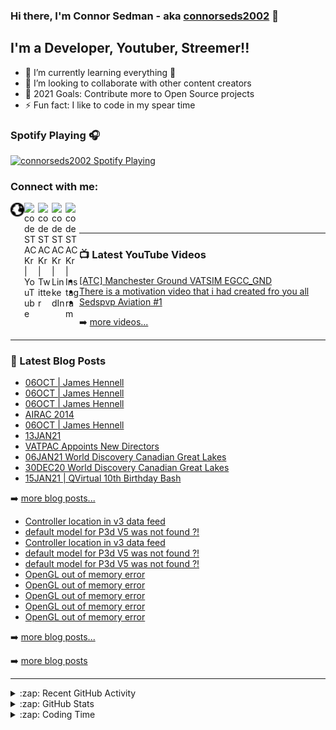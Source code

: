 ### Hi there, I'm Connor Sedman - aka [connorseds2002][website] 👋

## I'm a Developer, Youtuber, Streemer!!

- 🌱 I’m currently learning everything 🤣
- 👯 I’m looking to collaborate with other content creators
- 🥅 2021 Goals: Contribute more to Open Source projects
- ⚡ Fun fact: I like to code in my spear time

### Spotify Playing 🎧

[<img src="https://novatorem.connorseds2002.vercel.app/api/spotify" alt="connorseds2002 Spotify Playing" width="350" />](https://open.spotify.com/user/connor-808)

### Connect with me:

[<img align="left" alt="codeSTACKr.com" width="22px" src="https://raw.githubusercontent.com/iconic/open-iconic/master/svg/globe.svg" />][website]
[<img align="left" alt="codeSTACKr | YouTube" width="22px" src="https://cdn.jsdelivr.net/npm/simple-icons@v3/icons/youtube.svg" />][youtube]
[<img align="left" alt="codeSTACKr | Twitter" width="22px" src="https://cdn.jsdelivr.net/npm/simple-icons@v3/icons/twitter.svg" />][twitter]
[<img align="left" alt="codeSTACKr | LinkedIn" width="22px" src="https://cdn.jsdelivr.net/npm/simple-icons@v3/icons/linkedin.svg" />][linkedin]
[<img align="left" alt="codeSTACKr | Instagram" width="22px" src="https://cdn.jsdelivr.net/npm/simple-icons@v3/icons/instagram.svg" />][instagram]

<br />
<br />

---

### 📺 Latest YouTube Videos

<!-- YOUTUBE:START -->
- [[ATC] Manchester Ground VATSIM EGCC_GND](https://www.youtube.com/watch?v=2gOB_NWOp2o)
- [There is a motivation video that i had created fro you all](https://www.youtube.com/watch?v=cKzpUc_jYaw)
- [Sedspvp Aviation #1](https://www.youtube.com/watch?v=6Z4TeOA4d0A)
<!-- YOUTUBE:END -->

➡️ [more videos...](https://youtube.com/channel/UC6fFV-8lCLLoKYCUAstFbQQ)

---

### 📕 Latest Blog Posts

<!-- BLOG-POST-LIST:START -->
- [06OCT | James Hennell](https://forums.vatpac.org/topic/18350-06oct-james-hennell/?do=findComment&comment=130569)
- [06OCT | James Hennell](https://forums.vatpac.org/topic/18350-06oct-james-hennell/?do=findComment&comment=130562)
- [06OCT | James Hennell](https://forums.vatpac.org/topic/18350-06oct-james-hennell/?do=findComment&comment=130558)
- [AIRAC 2014](https://forums.vatpac.org/topic/18529-airac-2014/?do=findComment&comment=130555)
- [06OCT | James Hennell](https://forums.vatpac.org/topic/18350-06oct-james-hennell/?do=findComment&comment=130554)
- [13JAN21](https://forums.vatpac.org/calendar/event/1597-13jan21/)
- [VATPAC Appoints New Directors](https://forums.vatpac.org/topic/18525-vatpac-appoints-new-directors/?do=findComment&comment=130540)
- [06JAN21 World Discovery Canadian Great Lakes](https://forums.vatpac.org/calendar/event/1596-06jan21-world-discovery-canadian-great-lakes/)
- [30DEC20 World Discovery Canadian Great Lakes](https://forums.vatpac.org/calendar/event/1595-30dec20-world-discovery-canadian-great-lakes/)
- [15JAN21 | QVirtual 10th Birthday Bash](https://forums.vatpac.org/calendar/event/1594-15jan21-qvirtual-10th-birthday-bash/)
<!-- BLOG-POST-LIST:END -->

➡️ [more blog posts...](https://Forums.vatpac.org)
<!-- VATSIM.NET:START -->
- [Controller location in v3 data feed](https://forums.vatsim.net/topic/30347-controller-location-in-v3-data-feed/?do=findComment&comment=173606)
- [default model for P3d V5 was not found ?!](https://forums.vatsim.net/topic/30354-default-model-for-p3d-v5-was-not-found/?do=findComment&comment=173605)
- [Controller location in v3 data feed](https://forums.vatsim.net/topic/30347-controller-location-in-v3-data-feed/?do=findComment&comment=173604)
- [default model for P3d V5 was not found ?!](https://forums.vatsim.net/topic/30354-default-model-for-p3d-v5-was-not-found/?do=findComment&comment=173603)
- [default model for P3d V5 was not found ?!](https://forums.vatsim.net/topic/30354-default-model-for-p3d-v5-was-not-found/?do=findComment&comment=173602)
- [OpenGL out of memory error](https://forums.vatsim.net/topic/30248-opengl-out-of-memory-error/?do=findComment&comment=173601)
- [OpenGL out of memory error](https://forums.vatsim.net/topic/30248-opengl-out-of-memory-error/?do=findComment&comment=173600)
- [OpenGL out of memory error](https://forums.vatsim.net/topic/30248-opengl-out-of-memory-error/?do=findComment&comment=173599)
- [OpenGL out of memory error](https://forums.vatsim.net/topic/30248-opengl-out-of-memory-error/?do=findComment&comment=173598)
- [OpenGL out of memory error](https://forums.vatsim.net/topic/30248-opengl-out-of-memory-error/?do=findComment&comment=173597)
<!-- VATSIM.NET:END -->
➡️ [more blog posts...](https://forums.vatsim.net/)

<!-- IVAO.AERO:START -->
<!-- IVAO.AERO:END -->
➡️ [more blog posts](https://forum.ivao.areo/)

---

<details>
  <summary>:zap: Recent GitHub Activity</summary>
  
<!--START_SECTION:activity-->
1. ❗️ Closed issue [#42](https://github.com/jamesgeorge007/github-activity-readme/issues/42) in [jamesgeorge007/github-activity-readme](https://github.com/jamesgeorge007/github-activity-readme)
2. 🗣 Commented on [#12](https://github.com/Connorseds2002/VATUK-vatsys-dataset/issues/12) in [Connorseds2002/VATUK-vatsys-dataset](https://github.com/Connorseds2002/VATUK-vatsys-dataset)
3. 🎉 Merged PR [#1](https://github.com/Connorseds2002/UK-Sector-File/pull/1) in [Connorseds2002/UK-Sector-File](https://github.com/Connorseds2002/UK-Sector-File)
4. 💪 Opened PR [#1](https://github.com/Connorseds2002/UK-Sector-File/pull/1) in [Connorseds2002/UK-Sector-File](https://github.com/Connorseds2002/UK-Sector-File)
5. 💪 Opened PR [#12](https://github.com/Connorseds2002/VATUK-vatsys-dataset/pull/12) in [Connorseds2002/VATUK-vatsys-dataset](https://github.com/Connorseds2002/VATUK-vatsys-dataset)
6. 💪 Opened PR [#11](https://github.com/Connorseds2002/VATUK-vatsys-dataset/pull/11) in [Connorseds2002/VATUK-vatsys-dataset](https://github.com/Connorseds2002/VATUK-vatsys-dataset)
7. 🗣 Commented on [#9](https://github.com/Connorseds2002/VATUK-vatsys-dataset/issues/9) in [Connorseds2002/VATUK-vatsys-dataset](https://github.com/Connorseds2002/VATUK-vatsys-dataset)
8. ❗️ Opened issue [#10](https://github.com/Connorseds2002/VATUK-vatsys-dataset/issues/10) in [Connorseds2002/VATUK-vatsys-dataset](https://github.com/Connorseds2002/VATUK-vatsys-dataset)
9. 💪 Opened PR [#8](https://github.com/Connorseds2002/VATUK-vatsys-dataset/pull/8) in [Connorseds2002/VATUK-vatsys-dataset](https://github.com/Connorseds2002/VATUK-vatsys-dataset)
10. 🎉 Merged PR [#6](https://github.com/Connorseds2002/VATUK-vatsys-dataset/pull/6) in [Connorseds2002/VATUK-vatsys-dataset](https://github.com/Connorseds2002/VATUK-vatsys-dataset)
<!--END_SECTION:activity-->

</details>

<details>
  <summary>:zap: GitHub Stats</summary>

  <img align="left" alt="connorseds2002's GitHub Stats" src="http://github-readme-stats.connorseds2002.vercel.app/api?username=connorseds2002&show_icons=true&hide_border=true" />
<img align="left" alt="connorseds2002's GitHub Top Langs" src="http://github-readme-stats.connorseds2002.vercel.app/api/top-langs/?username=connorseds2002&layout=compact2&show_icons=true&hide_border=true" />

</details>

<details>
  <summary>:zap: Coding Time</summary>
  <a href="https://wakatime.com"><img src="https://wakatime.com/share/@connorseds2002/fbe24d6b-ddb8-468c-bf02-701ed789a553.png" /></a>

</details>

[website]: https://vatpac.org
[twitter]: https://twitter.com/connorsedman11
[youtube]: https://youtube.com/channel/UC6fFV-8lCLLoKYCUAstFbQQ
[instagram]: https://instagram.com/
[linkedin]: https://linkedin.com/in/
